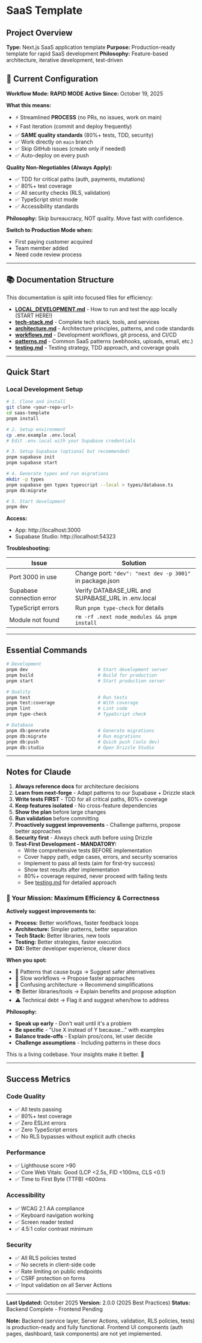 # SaaS Template

## Project Overview

**Type:** Next.js SaaS application template
**Purpose:** Production-ready template for rapid SaaS development
**Philosophy:** Feature-based architecture, iterative development, test-driven

## 🚀 Current Configuration

**Workflow Mode:** **RAPID MODE**
**Active Since:** October 19, 2025

**What this means:**

- ⚡ Streamlined **PROCESS** (no PRs, no issues, work on main)
- ⚡ Fast iteration (commit and deploy frequently)
- ✅ **SAME quality standards** (80%+ tests, TDD, security)
- ✅ Work directly on `main` branch
- ✅ Skip GitHub issues (create only if needed)
- ✅ Auto-deploy on every push

**Quality Non-Negotiables (Always Apply):**

- ✅ TDD for critical paths (auth, payments, mutations)
- ✅ 80%+ test coverage
- ✅ All security checks (RLS, validation)
- ✅ TypeScript strict mode
- ✅ Accessibility standards

**Philosophy:** Skip bureaucracy, NOT quality. Move fast with confidence.

**Switch to Production Mode when:**

- First paying customer acquired
- Team member added
- Need code review process

---

## 📚 Documentation Structure

This documentation is split into focused files for efficiency:

- **[LOCAL_DEVELOPMENT.md](./LOCAL_DEVELOPMENT.md)** - How to run and test the app locally (START HERE!)
- **[tech-stack.md](./tech-stack.md)** - Complete tech stack, tools, and services
- **[architecture.md](./architecture.md)** - Architecture principles, patterns, and code standards
- **[workflows.md](./workflows.md)** - Development workflows, git process, and CI/CD
- **[patterns.md](./patterns.md)** - Common SaaS patterns (webhooks, uploads, email, etc.)
- **[testing.md](./testing.md)** - Testing strategy, TDD approach, and coverage goals

---

## Quick Start

### Local Development Setup

```bash
# 1. Clone and install
git clone <your-repo-url>
cd saas-template
pnpm install

# 2. Setup environment
cp .env.example .env.local
# Edit .env.local with your Supabase credentials

# 3. Setup Supabase (optional but recommended)
pnpm supabase init
pnpm supabase start

# 4. Generate types and run migrations
mkdir -p types
pnpm supabase gen types typescript --local > types/database.ts
pnpm db:migrate

# 5. Start development
pnpm dev
```

**Access:**

- App: http://localhost:3000
- Supabase Studio: http://localhost:54323

**Troubleshooting:**

| Issue                     | Solution                                                 |
| ------------------------- | -------------------------------------------------------- |
| Port 3000 in use          | Change port: `"dev": "next dev -p 3001"` in package.json |
| Supabase connection error | Verify DATABASE_URL and SUPABASE_URL in .env.local       |
| TypeScript errors         | Run `pnpm type-check` for details                        |
| Module not found          | `rm -rf .next node_modules && pnpm install`              |

---

## Essential Commands

```bash
# Development
pnpm dev                          # Start development server
pnpm build                        # Build for production
pnpm start                        # Start production server

# Quality
pnpm test                         # Run tests
pnpm test:coverage                # With coverage
pnpm lint                         # Lint code
pnpm type-check                   # TypeScript check

# Database
pnpm db:generate                  # Generate migrations
pnpm db:migrate                   # Run migrations
pnpm db:push                      # Quick push (solo dev)
pnpm db:studio                    # Open Drizzle Studio
```

---

## Notes for Claude

1. **Always reference docs** for architecture decisions
2. **Learn from next-forge** - Adapt patterns to our Supabase + Drizzle stack
3. **Write tests FIRST** - TDD for all critical paths, 80%+ coverage
4. **Keep features isolated** - No cross-feature dependencies
5. **Show the plan** before large changes
6. **Run validation** before committing
7. **Proactively suggest improvements** - Challenge patterns, propose better approaches
8. **Security first** - Always check auth before using Drizzle
9. **Test-First Development - MANDATORY:**
   - Write comprehensive tests BEFORE implementation
   - Cover happy path, edge cases, errors, and security scenarios
   - Implement to pass all tests (aim for first-try success)
   - Show test results after implementation
   - 80%+ coverage required, never proceed with failing tests
   - See [testing.md](./testing.md) for detailed approach

### 🎯 Your Mission: Maximum Efficiency & Correctness

**Actively suggest improvements to:**

- **Process:** Better workflows, faster feedback loops
- **Architecture:** Simpler patterns, better separation
- **Tech Stack:** Better libraries, new tools
- **Testing:** Better strategies, faster execution
- **DX:** Better developer experience, clearer docs

**When you spot:**

- 🔴 Patterns that cause bugs → Suggest safer alternatives
- 🐌 Slow workflows → Propose faster approaches
- 🤔 Confusing architecture → Recommend simplifications
- 📚 Better libraries/tools → Explain benefits and propose adoption
- ⚠️ Technical debt → Flag it and suggest when/how to address

**Philosophy:**

- **Speak up early** - Don't wait until it's a problem
- **Be specific** - "Use X instead of Y because..." with examples
- **Balance trade-offs** - Explain pros/cons, let user decide
- **Challenge assumptions** - Including patterns in these docs

This is a living codebase. Your insights make it better. 🚀

---

## Success Metrics

### Code Quality

- ✅ All tests passing
- ✅ 80%+ test coverage
- ✅ Zero ESLint errors
- ✅ Zero TypeScript errors
- ✅ No RLS bypasses without explicit auth checks

### Performance

- ✅ Lighthouse score >90
- ✅ Core Web Vitals: Good (LCP <2.5s, FID <100ms, CLS <0.1)
- ✅ Time to First Byte (TTFB) <600ms

### Accessibility

- ✅ WCAG 2.1 AA compliance
- ✅ Keyboard navigation working
- ✅ Screen reader tested
- ✅ 4.5:1 color contrast minimum

### Security

- ✅ All RLS policies tested
- ✅ No secrets in client-side code
- ✅ Rate limiting on public endpoints
- ✅ CSRF protection on forms
- ✅ Input validation on all Server Actions

---

**Last Updated:** October 2025
**Version:** 2.0.0 (2025 Best Practices)
**Status:** Backend Complete - Frontend Pending

**Note:** Backend (service layer, Server Actions, validation, RLS policies, tests) is production-ready and fully functional. Frontend UI components (auth pages, dashboard, task components) are not yet implemented.
